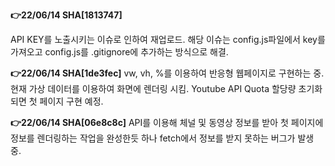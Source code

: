 <strong>👉22/06/14 SHA[1813747]</strong>

API KEY를 노출시키는 이슈로 인하여 재업로드.
해당 이슈는 config.js파일에서 key를 가져오고 config.js를 .gitignore에 추가하는 방식으로 해결.

<strong>👉22/06/14 SHA[1de3fec]</strong>
vw, vh, %를 이용하여 반응형 웹페이지로 구현하는 중.
현재 가상 데이터를 이용하여 화면에 렌더링 시킴.
Youtube API Quota 할당량 초기화 되면 첫 페이지 구현 예정.

<strong>👉22/06/14 SHA[06e8c8c]</strong>
API를 이용해 체널 및 동영상 정보를 받아 첫 페이지에 정보를 렌더링하는 작업을 완성한듯 하나
fetch에서 정보를 받지 못하는 버그가 발생 중.
